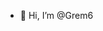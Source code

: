 - 👋 Hi, I’m @Grem6

<!---
Grem6/Grem6 is a ✨ special ✨ repository because its `README.md` (this file) appears on your GitHub profile.
You can click the Preview link to take a look at your changes.
--->
